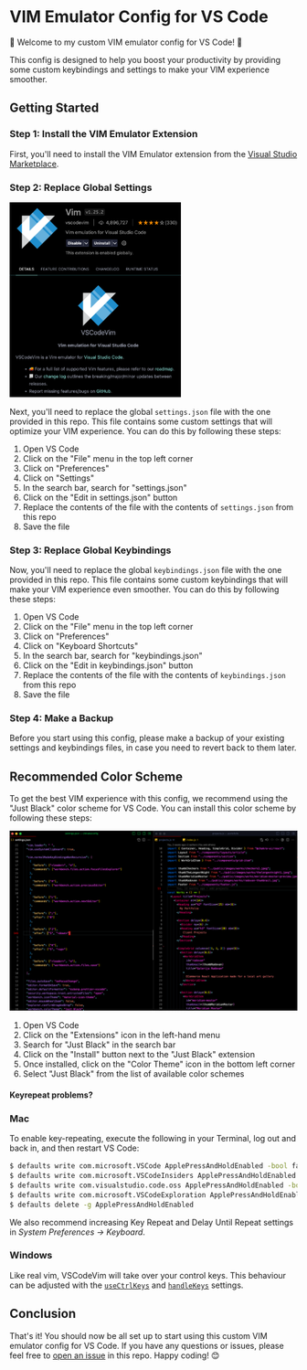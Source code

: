# VIM Emulator Config for VS Code

🎉 Welcome to my custom VIM emulator config for VS Code! 🎉

This config is designed to help you boost your productivity by providing some custom keybindings and settings to make your VIM experience smoother.

## Getting Started

### Step 1: Install the VIM Emulator Extension

First, you'll need to install the VIM Emulator extension from the [Visual Studio Marketplace](https://marketplace.visualstudio.com/items?itemName=vscodevim.vim).

### Step 2: Replace Global Settings

<img src="./scrns/demo2.png" width="300"/>

Next, you'll need to replace the global `settings.json` file with the one provided in this repo. This file contains some custom settings that will optimize your VIM experience. You can do this by following these steps:

1. Open VS Code
2. Click on the "File" menu in the top left corner
3. Click on "Preferences"
4. Click on "Settings"
5. In the search bar, search for "settings.json"
6. Click on the "Edit in settings.json" button
7. Replace the contents of the file with the contents of `settings.json` from this repo
8. Save the file

### Step 3: Replace Global Keybindings

Now, you'll need to replace the global `keybindings.json` file with the one provided in this repo. This file contains some custom keybindings that will make your VIM experience even smoother. You can do this by following these steps:

1. Open VS Code
2. Click on the "File" menu in the top left corner
3. Click on "Preferences"
4. Click on "Keyboard Shortcuts"
5. In the search bar, search for "keybindings.json"
6. Click on the "Edit in keybindings.json" button
7. Replace the contents of the file with the contents of `keybindings.json` from this repo
8. Save the file

### Step 4: Make a Backup

Before you start using this config, please make a backup of your existing settings and keybindings files, in case you need to revert back to them later.

## Recommended Color Scheme

To get the best VIM experience with this config, we recommend using the "Just Black" color scheme for VS Code. You can install this color scheme by following these steps:

<img src="./scrns/demo.png"/>

1. Open VS Code
2. Click on the "Extensions" icon in the left-hand menu
3. Search for "Just Black" in the search bar
4. Click on the "Install" button next to the "Just Black" extension
5. Once installed, click on the "Color Theme" icon in the bottom left corner
6. Select "Just Black" from the list of available color schemes

#### Keyrepeat problems?

### Mac

To enable key-repeating, execute the following in your Terminal, log out and back in, and then restart VS Code:

```sh
$ defaults write com.microsoft.VSCode ApplePressAndHoldEnabled -bool false              # For VS Code
$ defaults write com.microsoft.VSCodeInsiders ApplePressAndHoldEnabled -bool false      # For VS Code Insider
$ defaults write com.visualstudio.code.oss ApplePressAndHoldEnabled -bool false         # For VS Codium
$ defaults write com.microsoft.VSCodeExploration ApplePressAndHoldEnabled -bool false   # For VS Codium Exploration users
$ defaults delete -g ApplePressAndHoldEnabled                                           # If necessary, reset global default
```

We also recommend increasing Key Repeat and Delay Until Repeat settings in _System Preferences -> Keyboard_.

### Windows

Like real vim, VSCodeVim will take over your control keys. This behaviour can be adjusted with the [`useCtrlKeys`](#vscodevim-settings) and [`handleKeys`](#vscodevim-settings) settings.

## Conclusion

That's it! You should now be all set up to start using this custom VIM emulator config for VS Code. If you have any questions or issues, please feel free to [open an issue](https://github.com/your-repo-name-here/issues/new) in this repo. Happy coding! 😊
